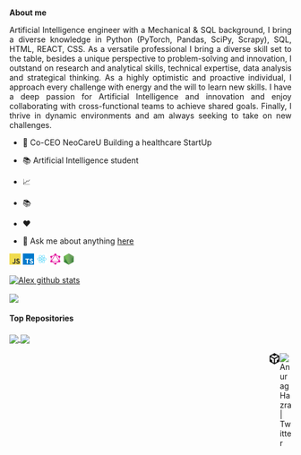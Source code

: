 <!-- <p align="center"><a href="https://anuraghazra.github.io"><img width="80%" alt="Hello, I'm Anurag. I do open source!" src="./assets/gh-readme-header.png" /></a></p> -->

<br />


**About me**

<p align="justify">Artificial Intelligence engineer with a Mechanical & SQL background, I bring a diverse knowledge in Python (PyTorch, Pandas, SciPy, Scrapy), SQL, HTML, REACT, CSS. As a versatile professional I bring a diverse skill set to the table, besides a unique perspective to problem-solving and innovation, I outstand on research and analytical skills, technical expertise, data analysis and strategical thinking. 
As a highly optimistic and proactive individual, I approach every challenge with energy and the will to learn new skills. I have a deep passion for Artificial Intelligence and innovation and enjoy collaborating with cross-functional teams to achieve shared goals. Finally, I thrive in dynamic environments and am always seeking to take on new challenges.</p>

- 💼 Co-CEO NeoCareU Building a healthcare StartUp
- 📚 Artificial Intelligence student
- 📈 
- 📚

- ❤️ 

- 💬 Ask me about anything [here](https://github.com/AlexAbades/alexabades/issues)



<code><img height="20" alt="javascript" src="https://raw.githubusercontent.com/github/explore/80688e429a7d4ef2fca1e82350fe8e3517d3494d/topics/javascript/javascript.png"></code>
<code><img height="20" alt="typescript" src="https://raw.githubusercontent.com/github/explore/80688e429a7d4ef2fca1e82350fe8e3517d3494d/topics/typescript/typescript.png"></code>
<code><img height="20" alt="react" src="https://raw.githubusercontent.com/github/explore/80688e429a7d4ef2fca1e82350fe8e3517d3494d/topics/react/react.png"></code>
<code><img height="20" alt="graphql" src="https://raw.githubusercontent.com/github/explore/5c058a388828bb5fde0bcafd4bc867b5bb3f26f3/topics/graphql/graphql.png"></code>
<code><img height="20" alt="nodejs" src="https://raw.githubusercontent.com/github/explore/80688e429a7d4ef2fca1e82350fe8e3517d3494d/topics/nodejs/nodejs.png"></code>    



<a href="https://github.com/anuraghazra/github-readme-stats"><img align="center" src="https://github-readme-stats.vercel.app/api?username=alexabades&title_color=2f80ed&show_icons=true&icon_color=4c71f2&include_all_commits=true&theme=buefy&hide_border=true" alt="Alex github stats" /></a> 



 <a href="https://github.com/anuraghazra/github-readme-stats"><img align="center" src="https://github-readme-stats.vercel.app/api/top-langs/?username=alexabades&layout=compact&theme=buefy&hide_border=true&title_color=2f80ed" /></a> 


#### Top Repositories


<!-- Extra repositories names -->
<a href="https://github.com/AlexAbades/alexabades.github.io">
  <img align="center" src="https://github-readme-stats.vercel.app/api/pin/?username=anuraghazra&repo=github-readme-stats&theme=default_repocard" />
</a>
<a href="https://github.com/AlexAbades/Nerve_segmentation">
  <img align="center" src="https://github-readme-stats.vercel.app/api/pin/?username=anuraghazra&repo=anuraghazra.github.io&theme=default_repocard" />
</a>

<br />
<br />
<!-- Icons -->
<a href="https://twitter.com/anuraghazru">
  <img align="right" alt="Anurag Hazra | Twitter" width="21px" src="https://raw.githubusercontent.com/anuraghazra/anuraghazra/master/assets/twitter.svg" />
</a>
<a href="https://codesandbox.io/u/anuraghazra">
  <img align="right" alt="Anurag Hazra | CodeSandbox" width="20px" src="https://raw.githubusercontent.com/anuraghazra/anuraghazra/master/assets/codesandbox.svg" />
</a>

